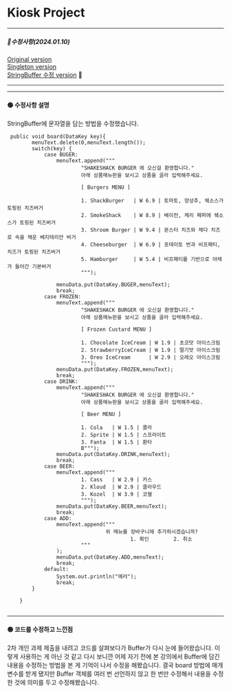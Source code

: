 # Kiosk Project

*****************************
##### 📌수정사항(2024.01.10)

[Original version](https://github.com/pie0902/kiosk) <br/>
[Singleton version](https://github.com/pie0902/kiosk/tree/Singeton)<br/>
[StringBuffer 수정 version](https://github.com/pie0902/kiosk/tree/StringBuffer) 📍
*****************************

------------------------------------
#### 🟢 수정사항 설명

StringBuffer에 문자열을 담는 방법을 수정했습니다.
```
 public void board(DataKey key){
        menuText.delete(0,menuText.length());
        switch(key) {
            case BUGER:
                menuText.append("""
                        "SHAKESHACK BURGER 에 오신걸 환영합니다."
                        아래 상품메뉴판을 보시고 상품을 골라 입력해주세요.
                                        
                        [ Burgers MENU ]
                                        
                        1. ShackBurger   | W 6.9 | 토마토, 양상추, 쉑소스가 토핑된 치즈버거
                        2. SmokeShack    | W 8.9 | 베이컨, 체리 페퍼에 쉑소스가 토핑된 치즈버거
                        3. Shroom Burger | W 9.4 | 몬스터 치즈와 체다 치즈로 속을 채운 베지테리안 버거
                        4. Cheeseburger  | W 6.9 | 포테이토 번과 비프패티, 치즈가 토핑된 치즈버거
                        5. Hamburger     | W 5.4 | 비프패티를 기반으로 야채가 들어간 기본버거
                        """);

                menuData.put(DataKey.BUGER,menuText);
                break;
            case FROZEN:
                menuText.append("""
                        "SHAKESHACK BURGER 에 오신걸 환영합니다."
                        아래 상품메뉴판을 보시고 상품을 골라 입력해주세요.
                                        
                        [ Frozen Custard MENU ]
                                        
                        1. Chocolate IceCream | W 1.9 | 초코맛 아이스크림
                        2. StrawberryIceCream | W 1.9 | 딸기맛 아이스크림
                        3. Oreo IceCream      | W 2.9 | 오레오 아이스크림
                        """);
                menuData.put(DataKey.FROZEN,menuText);
                break;
            case DRINK:
                menuText.append("""
                        "SHAKESHACK BURGER 에 오신걸 환영합니다."
                        아래 상품메뉴판을 보시고 상품을 골라 입력해주세요.
                                        
                        [ Beer MENU ]
                                        
                        1. Cola   | W 1.5 | 콜라
                        2. Sprite | W 1.5 | 스프라이트
                        3. Fanta  | W 1.5 | 환타
                        B""");
                menuData.put(DataKey.DRINK,menuText);
                break;
            case BEER:
                menuText.append("""
                        1. Cass   | W 2.9 | 카스
                        2. Kloud  | W 2.9 | 클라우드
                        3. Kozel  | W 3.9 | 코젤
                        """);
                menuData.put(DataKey.BEER,menuText);
                break;
            case ADD:
                menuText.append("""
                                위 메뉴를 장바구니에 추가하시겠습니까?
                                        1. 확인        2. 취소
                        """
                );
                menuData.put(DataKey.ADD,menuText);
                break;
            default:
                System.out.println("에러");
                break;
        }

    }


```

*******************************

#### 🟢 코드를 수정하고 느낀점

2차 개인 과제 제출을 내려고 코드를 살펴보다가 Buffer가 다시 눈에 들어왔습니다.
이렇게 사용하는 게 아닌 것 같고 다시 보니깐 어제 자기 전에 본 강의에서 Buffer에 담긴 내용을 수정하는 방법을 본 게 기억이 나서 수정을 해봤습니다.
결국 board 방법에 매개변수를 받게 됐지만 Buffer 객체를 여러 번 선언하지 않고 한 번만 수정해서 내용을 수정한 것에 의미를 두고 수정해봤습니다.
